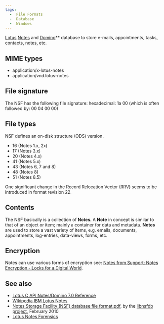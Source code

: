 ```yaml
---
tags:
  -  File Formats
  -  Database
  -  Windows
---
```

[Lotus](lotus.md) [Notes](notes.md) and
[Domino](domino.md)**
database to store e-mails, appointments, tasks, contacts, notes, etc.

## MIME types

- application/x-lotus-notes
- application/vnd.lotus-notes

## File signature

The NSF has the following file signature: hexadecimal: 1a 00 (which is
often followed by: 00 04 00 00)

## File types

NSF defines an on-disk structure (ODS) version.

- 16 (Notes 1.x, 2x)
- 17 (Notes 3.x)
- 20 (Notes 4.x)
- 41 (Notes 5.x)
- 43 (Notes 6, 7 and 8)
- 48 (Notes 8)
- 51 (Notes 8.5)

One significant change in the Record Relocation Vector (RRV) seems to be
introduced in format revision 22.

## Contents

The NSF basically is a collection of **Notes**. A **Note** in concept is
similar to that of an object or item; mainly a container for data and
metadata. **Notes** are used to store a vast variety of items, e.g.
emails, documents, appointments, log-entries, data-views, forms, etc.

## Encryption

Notes can use various forms of encryption see: [Notes from Support:
Notes Encryption - Locks for a Digital
World](http://www.ibm.com/developerworks/lotus/library/ls-Notes_Encryption/index.html).

## See also

- [Lotus C API Notes/Domino 7.0
  Reference](http://www-12.lotus.com/ldd/doc/tools/c/7.0/api70ref.nsf)
- [Wikipedia IBM Lotus
  Notes](http://en.wikipedia.org/wiki/Notes_Storage_Format)
- [Notes Storage Facility (NSF) database file
  format.pdf](https://googledrive.com/host/0B3fBvzttpiiSbkI4d1pRQmdMNWc/Notes%20Storage%20Facility%20(NSF)%20database%20file%20format.pdf),
  by the [libnsfdb project](libnsfdb.md), February 2010
- [Lotus Notes
  Forensics](http://www.systoolsgroup.com/forensics/lotus-notes/)